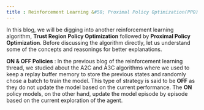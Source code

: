 ```yaml
---
title : Reinforcement Learning &#58; Proximal Policy Optimization(PPO)
---
```


In this blog, we will be digging into another reinforcement learning algorithm, **Trust Region Policy Optimization** followed by **Proximal Policy Optimization**. Before discussing the algorithm directly, let us understand some of the concepts and reasonings for better explanations.

**ON & OFF Policies** : In the previous blog of the reinforcement learning thread, we studied about the A2C and A3C algorithms where we used to keep a replay buffer memory to store the previous states and randomly chose a batch to train the model. This type of strategy is said to be **OFF** as they do not update the model based on the current performance. The **ON** policy models, on the other hand, update the model episode by episode based on the current exploration of the agent.

